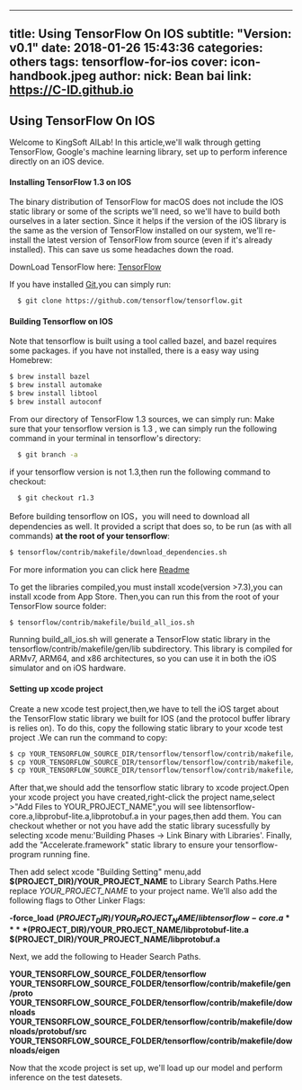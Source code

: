 
---
title: Using TensorFlow On IOS
subtitle: "Version: v0.1"
date: 2018-01-26 15:43:36
categories: others
tags: tensorflow-for-ios
cover: icon-handbook.jpeg
author:
nick: Bean bai
link: https://C-ID.github.io
---

## Using TensorFlow On IOS

Welcome to KingSoft AILab! In this article,we'll walk through getting TensorFlow, Google's machine learning library, set up to perform inference directly on an iOS device.

#### Installing TensorFlow 1.3 on IOS

The binary distribution of TensorFlow for macOS does not include the IOS static library or some of the scripts we'll need, so we'll have to build both ourselves in a later section. Since it helps if the version of the iOS library is the same as the version of TensorFlow installed on our system, we'll re-install the latest version of TensorFlow from source (even if it's already installed). This can save us some headaches down the road.

DownLoad TensorFlow here: [TensorFlow](https://github.com/tensorflow/tensorflow)

If you have installed [Git](https://git-scm.com),you can simply run:
```bash
  $ git clone https://github.com/tensorflow/tensorflow.git
```

#### Building Tensorflow on IOS
Note that tensorflow is built using a tool called bazel, and bazel requires some packages. if you have not installed, there is a easy way using Homebrew:
```bash
$ brew install bazel
$ brew install automake
$ brew install libtool
$ brew install autoconf
```
From our directory of TensorFlow 1.3 sources, we can simply run:
  Make sure that your tensorflow version is 1.3 , we can simply run the following command in your terminal in tensorflow's directory:
```bash
  $ git branch -a
```
  if your tensorflow version is not 1.3,then run the following command to checkout:
```bash
  $ git checkout r1.3
```
Before building tensorflow on IOS，you will need to download all dependencies as well. It provided a script that does so, to be run (as with all commands) **at the root of your tensorflow**:

```bash
$ tensorflow/contrib/makefile/download_dependencies.sh
```

For more information you can click here [Readme](https://github.com/tensorflow/tensorflow/tree/master/tensorflow/contrib/makefile)


To get the libraries compiled,you must install xcode(version >7.3),you can install xcode from App Store.
Then,you can run this from the root of your TensorFlow source folder:

```bash
$ tensorflow/contrib/makefile/build_all_ios.sh
```

Running build_all_ios.sh will generate a TensorFlow static library in the tensorflow/contrib/makefile/gen/lib subdirectory. This library is compiled for ARMv7, ARM64, and x86 architectures, so you can use it in both the iOS simulator and on iOS hardware.

#### Setting up xcode project

Create a new xcode test project,then,we have to tell the iOS target about the TensorFlow static library we built for IOS (and the protocol buffer library is relies on). To do this, copy the following static library to your xcode test project .We can run the command to copy:

```bash
$ cp YOUR_TENSORFLOW_SOURCE_DIR/tensorflow/tensorflow/contrib/makefile/gen/lib/libtensorflow-core.a YOUR_XCODE_PROJECT_DIR/
$ cp YOUR_TENSORFLOW_SOURCE_DIR/tensorflow/tensorflow/contrib/makefile/gen/protobuf_ios/lib/libprotobuf-lite.a YOUR_XCODE_PROJECT_DIR/
$ cp YOUR_TENSORFLOW_SOURCE_DIR/tensorflow/tensorflow/contrib/makefile/gen/protobuf_ios/lib/libprotobuf.a YOUR_XCODE_PROJECT_DIR/
```

After that,we should add the tensorflow static library to xcode project.Open your xcode project you have created,right-click the project name,select >"Add Files to YOUR_PROJECT_NAME",you will see libtensorflow-core.a,libprobuf-lite.a,libprotobuf.a in your pages,then add them. You can checkout whether or not you have add the static library sucessfully by selecting xcode menu:'Building Phases -> Link Binary with Libraries'. Finally, add the "Accelerate.framework" static library to ensure your tensorflow-program running fine.


Then add select xcode "Building Setting" menu,add **$(PROJECT_DIR)/YOUR_PROJECT_NAME** to Library Search Paths.Here replace *YOUR_PROJECT_NAME* to your project name. We'll also add the following flags to Other Linker Flags:

**-force_load**
**$(PROJECT_DIR)/YOUR_PROJECT_NAME/libtensorflow-core.a**
**$(PROJECT_DIR)/YOUR_PROJECT_NAME/libprotobuf-lite.a**
**$(PROJECT_DIR)/YOUR_PROJECT_NAME/libprotobuf.a**

Next, we add the following to Header Search Paths.

**YOUR_TENSORFLOW_SOURCE_FOLDER/tensorflow**
**YOUR_TENSORFLOW_SOURCE_FOLDER/tensorflow/contrib/makefile/gen/proto**
**YOUR_TENSORFLOW_SOURCE_FOLDER/tensorflow/contrib/makefile/downloads**
**YOUR_TENSORFLOW_SOURCE_FOLDER/tensorflow/contrib/makefile/downloads/protobuf/src**
**YOUR_TENSORFLOW_SOURCE_FOLDER/tensorflow/contrib/makefile/downloads/eigen**

Now that the xcode project is set up, we'll load up our model and perform inference on the test datesets.
